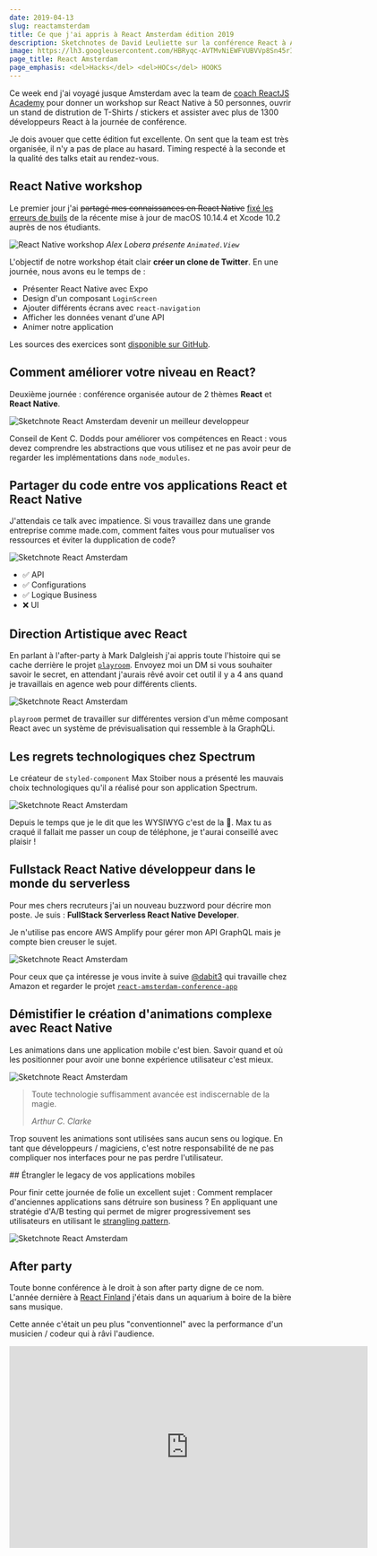 ```yaml
---
date: 2019-04-13
slug: reactamsterdam
title: Ce que j'ai appris à React Amsterdam édition 2019
description: Sketchnotes de David Leuliette sur la conférence React à Amsterdam
image: https://lh3.googleusercontent.com/HBRyqc-AVTMvNiEWFVUBVVp8Sn45rIyFgv9gCZrGObWn_BGTRNnc91Zw3-r8rZScWLmzuKwk-QEhWFzT8wTP7fElCuXp1gE8F6QT0vsjRvVYhlwP8tVsNlZeFxwPWKfQ0gJ2QXqrMyycueUSApIYpuKzNAG99iZFSlXHLS06smqN9TkEp7l1XTZK3m7iDWj4WV-wC4VORxzVkknqU78RQFjyKw3--wAqBcHyC7XHSEw__Lzaxa7txWPL7N0QHGvKiXs2SghiPjSEIzl7EikoBdDHZB0ljH3u2efoHDt2KDlVkJ_k_4lE_IVJzCwXG7arLRwNafULnaqv46-7TuAvypIPpZXQPxZ7wVo0fouRZ2DWOBOx1qnFIOX26fOydRyDmp_dqiuZrprtFlSxwvy_qBGPc3B2k4tE6RvPRXMQ14loi_zGZLBQMkTvTVzmhp8iFszm21u8lzD7paV4sit0ig9XJFk9kkA2uHGwCdMbib19PpINt4zOtFMSv1q5v5PvM26uJI7JQwiQzxgwc_VHYwzd-Usz7EVqlFpIUVBFAWXO482G9KdBENgxX9-RNF2G-ra1WvB3-SMJ5sXKLln2Z2KJ38ijxj6Y7fjRaYyHyqtj4ilnWMrVgaaGGFrtj91GG2y_EvbNvgwm_zplCootXBv9woCEQByB=w1024-h512-no
page_title: React Amsterdam
page_emphasis: <del>Hacks</del> <del>HOCs</del> HOOKS
---
```


Ce week end j'ai voyagé jusque Amsterdam avec la team de [coach ReactJS Academy](https://reactjs.academy/about-us/) pour donner un workshop sur React Native à 50 personnes, ouvrir un stand de distrution de T-Shirts / stickers et assister avec plus de 1300 développeurs React à la journée de conférence.

Je dois avouer que cette édition fut excellente. On sent que la team est très organisée, il n'y a pas de place au hasard. Timing respecté à la seconde et la qualité des talks etait au rendez-vous.

## React Native workshop

Le premier jour j'ai <del>partagé mes connaissances en React Native</del> [fixé les erreurs de buils](https://twitter.com/flexbox_/status/1115738108442611712) de la récente mise à jour de macOS 10.14.4 et Xcode 10.2 auprès de nos étudiants.

![React Native workshop](https://pbs.twimg.com/media/D34L2APW0AMJDxW.jpg)
_Alex Lobera présente `Animated.View`_

L'objectif de notre workshop était clair **créer un clone de Twitter**. En une journée, nous avons eu le temps de :

- Présenter React Native avec Expo
- Design d'un composant `LoginScreen`
- Ajouter différents écrans avec `react-navigation`
- Afficher les données venant d'une API
- Animer notre application

Les sources des exercices sont [disponible sur GitHub](https://github.com/reactjsacademy/react-native-training).

## Comment améliorer votre niveau en React?

Deuxième journée : conférence organisée autour de 2 thèmes **React** et **React Native**.

![Sketchnote React Amsterdam devenir un meilleur developpeur](https://live.staticflickr.com/7859/32649416207_33d1d56197_b.jpg)

Conseil de Kent C. Dodds pour améliorer vos compétences en React : vous devez comprendre les abstractions que vous utilisez et ne pas avoir peur de regarder les implémentations dans `node_modules`.

## Partager du code entre vos applications React et React Native

J'attendais ce talk avec impatience. Si vous travaillez dans une grande entreprise comme made.com, comment faites vous pour mutualiser vos ressources et éviter la dupplication de code?

![Sketchnote React Amsterdam](https://live.staticflickr.com/7856/47538904452_fac47c1080_b.jpg)

- ✅ API
- ✅ Configurations
- ✅ Logique Business
- ❌ UI

## Direction Artistique avec React

En parlant à l'after-party à Mark Dalgleish j'ai appris toute l'histoire qui se cache derrière le projet [`playroom`](https://github.com/seek-oss/playroom). Envoyez moi un DM si vous souhaiter savoir le secret, en attendant j'aurais rêvé avoir cet outil il y a 4 ans quand je travaillais en agence web pour différents clients.

![Sketchnote React Amsterdam](https://live.staticflickr.com/7878/32649416687_56067324e6_b.jpg)

`playroom` permet de travailler sur différentes version d'un même composant React avec un système de prévisualisation qui ressemble à la GraphQLi.

## Les regrets technologiques chez Spectrum

Le créateur de `styled-component` Max Stoiber nous a présenté les mauvais choix technologiques qu'il a réalisé pour son application Spectrum.

![Sketchnote React Amsterdam](https://live.staticflickr.com/7851/46868428134_7fdf6bb55b_b.jpg)

Depuis le temps que je le dit que les WYSIWYG c'est de la 💩. Max tu as craqué il fallait me passer un coup de téléphone, je t'aurai conseillé avec plaisir !

## Fullstack React Native développeur dans le monde du serverless

Pour mes chers recruteurs j'ai un nouveau buzzword pour décrire mon poste. Je suis : **FullStack Serverless React Native Developer**.

Je n'utilise pas encore AWS Amplify pour gérer mon API GraphQL mais je compte bien creuser le sujet.

![Sketchnote React Amsterdam](https://live.staticflickr.com/7881/46677561525_4b05f82a4f_b.jpg)

Pour ceux que ça intéresse je vous invite à suive [@dabit3](https://twitter.com/dabit3) qui travaille chez Amazon et regarder le projet [`react-amsterdam-conference-app`](https://github.com/dabit3/react-amsterdam-conference-app)

## Démistifier le création d'animations complexe avec React Native

Les animations dans une application mobile c'est bien. Savoir quand et où les positionner pour avoir une bonne expérience utilisateur c'est mieux.

![Sketchnote React Amsterdam](https://live.staticflickr.com/7912/46678255785_b7b32dd661_b.jpg)

> Toute technologie suffisamment avancée est indiscernable de la magie.
>
> <cite>Arthur C. Clarke</cite>

Trop souvent les animations sont utilisées sans aucun sens ou logique. En tant que développeurs / magiciens, c'est notre responsabilité de ne pas compliquer nos interfaces pour ne pas perdre l'utilisateur.

## Étrangler le legacy de vos applications mobiles

Pour finir cette journée de folie un excellent sujet : Comment remplacer d'anciennes applications sans détruire son business ? En appliquant une stratégie d'A/B testing qui permet de migrer progressivement ses utilisateurs en utilisant le [strangling pattern](https://docs.microsoft.com/en-us/azure/architecture/patterns/strangler).

![Sketchnote React Amsterdam](https://live.staticflickr.com/7917/47593776861_91571263c5_b.jpg)

## After party

Toute bonne conférence à le droit à son after party digne de ce nom. L'année dernière à [React Finland](/blog/react-finland.html) j'étais dans un aquarium à boire de la bière sans musique.

Cette année c'était un peu plus "conventionnel" avec la performance d'un musicien / codeur qui à râvi l'audience.

<iframe src="https://player.vimeo.com/video/309869256" width="640" height="360" frameborder="0" allow="autoplay; fullscreen" allowfullscreen></iframe>
